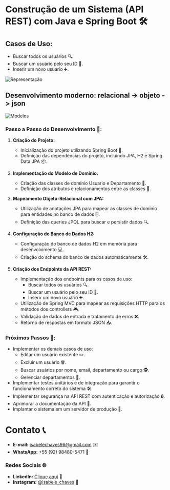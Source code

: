 # Construção de um Sistema (API REST) com Java e Spring Boot 🛠️

## Casos de Uso:

- Buscar todos os usuários 🔍.
- Buscar um usuário pelo seu ID 🔎.
- Inserir um novo usuário ➕.

![Representação](https://github.com/isabelechaves/API-REST-with-springboot/assets/121477124/b3c27a80-f4c1-4f9e-8345-d2bf0b50f538)

## Desenvolvimento moderno: relacional -> objeto -> json

![Modelos](https://github.com/isabelechaves/API-REST-with-springboot/assets/121477124/3fc413ce-c354-44e1-b661-e9e6a3c2c731)

### Passo a Passo do Desenvolvimento 🚧:

1. **Criação do Projeto:**
   - Inicialização do projeto utilizando Spring Boot 🌱.
   - Definição das dependências do projeto, incluindo JPA, H2 e Spring Data JPA 📦.

2. **Implementação do Modelo de Domínio:**
   - Criação das classes de domínio Usuario e Departamento 🏢.
   - Definição dos atributos e relacionamentos entre as classes 💬.

3. **Mapeamento Objeto-Relacional com JPA:**
   - Utilização de anotações JPA para mapear as classes de domínio para entidades no banco de dados 🗄️.
   - Definição das queries JPQL para buscar e persistir dados 🔍.

4. **Configuração do Banco de Dados H2:**
   - Configuração do banco de dados H2 em memória para desenvolvimento 💻.
   - Criação do schema do banco de dados automaticamente 🛠️.

5. **Criação dos Endpoints da API REST:**
   - Implementação dos endpoints para os casos de uso:
     - Buscar todos os usuários 🔍.
     - Buscar um usuário pelo seu ID 🔎.
     - Inserir um novo usuário ➕.
   - Utilização de Spring MVC para mapear as requisições HTTP para os métodos dos controllers 🎮.
   - Validação de dados de entrada e tratamento de erros ❌.
   - Retorno de respostas em formato JSON 📤.

### Próximos Passos 🚀:

- Implementar os demais casos de uso:
  - Editar um usuário existente ✏️.
  - Excluir um usuário 🗑️.
  - Buscar usuários por nome, email, departamento ou cargo 🕵️.
  - Gerenciar departamentos 🏢.
- Implementar testes unitários e de integração para garantir o funcionamento correto do sistema 🛠️.
- Implementar segurança na API REST com autenticação e autorização 🔒.
- Aprimorar a documentação da API 📄.
- Implantar o sistema em um servidor de produção 🚀.

# Contato 📞

- **E-mail:** isabelechaves96@gmail.com ✉️
- **WhatsApp:** +55 (92) 98480-5471 📱

### Redes Sociais 🌐

- **LinkedIn:** [Clique aqui](https://www.linkedin.com/in/isabele-chaves-b2a315166/) 💼
- **Instagram:** [@isabele_chaves](https://www.instagram.com/isabele_chaves) 📸
